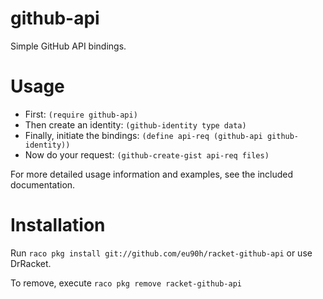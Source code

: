 github-api
==========
Simple GitHub API bindings.

Usage
=====
* First: `(require github-api)`
* Then create an identity: `(github-identity type data)`
* Finally, initiate the bindings: `(define api-req (github-api github-identity))`
* Now do your request: `(github-create-gist api-req files)`

For more detailed usage information and examples, see the included documentation.

Installation
============
Run `raco pkg install git://github.com/eu90h/racket-github-api` or use DrRacket.

To remove, execute `raco pkg remove racket-github-api`

